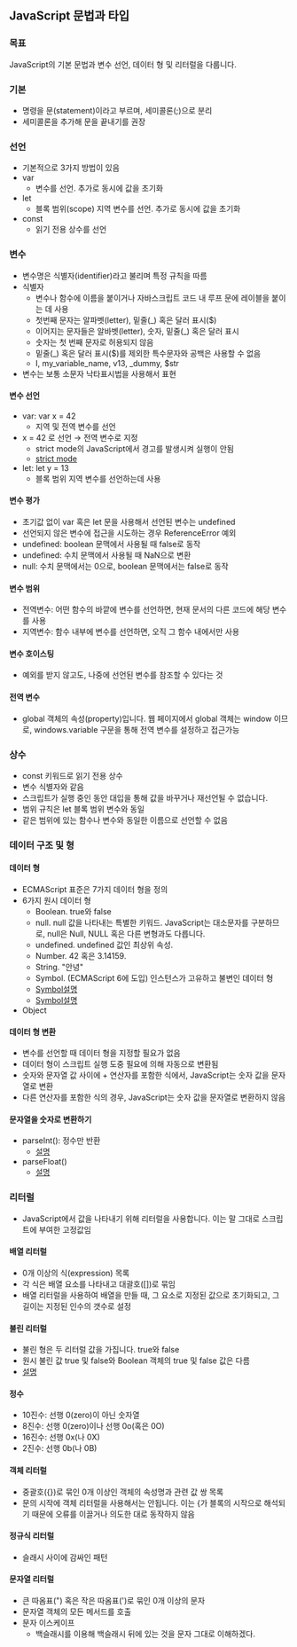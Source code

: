 ## JavaScript 문법과 타입


### 목표

JavaScript의 기본 문법과 변수 선언, 데이터 형 및 리터럴을 다룹니다.


### 기본

- 명령을 문(statement)이라고 부르며, 세미콜론(;)으로 분리
- 세미콜론을 추가해 문을 끝내기를 권장


### 선언

- 기본적으로 3가지 방법이 있음
- var
    + 변수를 선언. 추가로 동시에 값을 초기화
- let
    + 블록 범위(scope) 지역 변수를 선언. 추가로 동시에 값을 초기화
- const
    + 읽기 전용 상수를 선언


### 변수

- 변수명은 식별자(identifier)라고 불리며 특정 규칙을 따름
- 식별자
    + 변수나 함수에 이름을 붙이거나 자바스크립트 코드 내 루프 문에 레이블을 붙이는 데 사용
    + 첫번째 문자는 알파벳(letter), 밑줄(_) 혹은 달러 표시($)
    + 이어지는 문자들은 알바벳(letter), 숫자, 밑줄(_) 혹은 달러 표시
    + 숫자는 첫 번째 문자로 허용되지 않음
    + 밑줄(_) 혹은 달러 표시($)를 제외한 특수문자와 공백은 사용할 수 없음
    + I, my_variable_name, v13, _dummy, $str
- 변수는 보통 소문자 낙타표시법을 사용해서 표현


#### 변수 선언

- var: var x = 42
    + 지역 및 전역 변수를 선언
- x = 42 로 선언 → 전역 변수로 지정
    + strict mode의 JavaScript에서 경고를 발생시켜 실행이 안됨
    + [strict mode](https://msdn.microsoft.com/ko-kr/library/br230269(v=vs.94).aspx)
- let: let y = 13
    + 블록 범위 지역 변수를 선언하는데 사용


#### 변수 평가

- 초기값 없이 var 혹은 let 문을 사용해서 선언된 변수는 undefined
- 선언되지 않은 변수에 접근을 시도하는 경우 ReferenceError 예외
- undefined: boolean 문맥에서 사용될 때 false로 동작
- undefined: 수치 문맥에서 사용될 때 NaN으로 변환
- null: 수치 문맥에서는 0으로, boolean 문맥에서는 false로 동작


#### 변수 범위

- 전역변수: 어떤 함수의 바깥에 변수를 선언하면, 현재 문서의 다른 코드에 해당 변수를 사용
- 지역변수: 함수 내부에 변수를 선언하면, 오직 그 함수 내에서만 사용


#### 변수 호이스팅

- 예외를 받지 않고도, 나중에 선언된 변수를 참조할 수 있다는 것


#### 전역 변수

- global 객체의 속성(property)입니다. 웹 페이지에서 global 객체는 window 이므로, windows.variable 구문을 통해 전역 변수를 설정하고 접근가능


### 상수

- const 키워드로 읽기 전용 상수
- 변수 식별자와 같음
- 스크립트가 실행 중인 동안 대입을 통해 값을 바꾸거나 재선언될 수 없습니다.
- 범위 규칙은 let 블록 범위 변수와 동일
- 같은 범위에 있는 함수나 변수와 동일한 이름으로 선언할 수 없음


### 데이터 구조 및 형

#### 데이터 형

- ECMAScript 표준은 7가지 데이터 형을 정의
- 6가지 원시 데이터 형
    + Boolean. true와 false
    + null. null 값을 나타내는 특별한 키워드. JavaScript는 대소문자를 구분하므로, null은 Null, NULL 혹은 다른 변형과도 다릅니다.
    + undefined. undefined 값인 최상위 속성.
    + Number. 42 혹은 3.14159.
    + String. "안녕"
    + Symbol. (ECMAScript 6에 도입) 인스턴스가 고유하고 불변인 데이터 형
    + [Symbol설명](https://msdn.microsoft.com/ko-kr/library/dn919632(v=vs.94).aspx)
    + [Symbol설명](http://hacks.mozilla.or.kr/2015/09/es6-in-depth-symbols/)
- Object


#### 데이터 형 변환

- 변수를 선언할 때 데이터 형을 지정할 필요가 없음
- 데이터 형이 스크립트 실행 도중 필요에 의해 자동으로 변환됨
- 숫자와 문자열 값 사이에 + 연산자를 포함한 식에서, JavaScript는 숫자 값을 문자열로 변환
- 다른 연산자를 포함한 식의 경우, JavaScript는 숫자 값을 문자열로 변환하지 않음

#### 문자열을 숫자로 변환하기

- parseInt(): 정수만 반환
    + [설명](https://developer.mozilla.org/ko/docs/Web/JavaScript/Reference/Global_Objects/parseInt)
- parseFloat()
    + [설명](https://www.w3schools.com/jsref/jsref_parsefloat.asp)


### 리터럴

- JavaScript에서 값을 나타내기 위해 리터럴을 사용합니다. 이는 말 그대로 스크립트에 부여한 고정값임


#### 배열 리터럴

- 0개 이상의 식(expression) 목록
- 각 식은 배열 요소를 나타내고 대괄호([])로 묶임
- 배열 리터럴을 사용하여 배열을 만들 때, 그 요소로 지정된 값으로 초기화되고, 그 길이는 지정된 인수의 갯수로 설정


#### 불린 리터럴

- 불린 형은 두 리터럴 값을 가집니다. true와 false
- 원시 불린 값 true 및 false와 Boolean 객체의 true 및 false 값은 다름
- [설명](http://stackoverflow.com/questions/856324/what-is-the-purpose-of-new-boolean-in-javascript)


#### 정수

- 10진수: 선행 0(zero)이 아닌 숫자열
- 8진수: 선행 0(zero)이나 선행 0o(혹은 0O)
- 16진수: 선행 0x(나 0X)
- 2진수: 선행 0b(나 0B)


#### 객체 리터럴

- 중괄호({})로 묶인 0개 이상인 객체의 속성명과 관련 값 쌍 목록
- 문의 시작에 객체 리터럴을 사용해서는 안됩니다. 이는 {가 블록의 시작으로 해석되기 때문에 오류를 이끌거나 의도한 대로 동작하지 않음


#### 정규식 리터럴

- 슬래시 사이에 감싸인 패턴


#### 문자열 리터럴

- 큰 따옴표(") 혹은 작은 따옴표(')로 묶인 0개 이상의 문자
- 문자열 객체의 모든 메서드를 호출
- 문자 이스케이프
    + 백슬래시를 이용해 백슬래시 뒤에 있는 것을 문자 그대로 이해하겠다.
